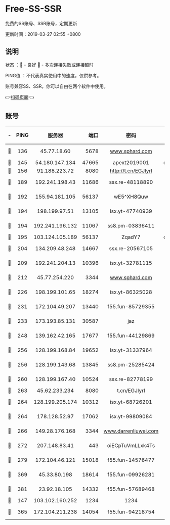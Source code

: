 # Free-SS-SSR

免费的SS账号、SSR账号，定期更新

更新时间：2019-03-27 02:55 +0800

## 说明

状态     ：🙂 - 良好 🙁 - 多次连接失败或连接超时

PING值   ：不代表真实使用中的速度，仅供参考。

账号兼容SS、SSR，你可以自由在两个软件中使用。

👉[扫码页面](https://liesauer.github.io/Free-SS-SSR/)👈

## 账号

|-|PING|服务器|端口|密码|加密方式|区域|
|:----:|:----:|:-----:|-----:|:----:|:----:|:----:|
|🙂|136|45.77.18.60|5678|www.sphard.com|aes-256-cfb|JP|
|🙂|145|54.180.147.134|47665|apext2019001|chacha20|KR|
|🙂|156|91.188.223.72|8080|http://t.cn/EGJIyrl|rc4-md5|RU|
|🙂|189|192.241.198.43|11686|ssx.re-48118890|aes-256-cfb|US|
|🙂|192|155.94.181.105|56137|wE5^XH8Quw|aes-256-cfb|US|
|🙂|194|198.199.97.51|13105|isx.yt-47740939|aes-256-cfb|US|
|🙂|194|192.241.196.132|11067|ss8.pm-03836411|aes-256-cfb|US|
|🙂|195|103.124.105.189|56137|ZqadY7|chacha20|US|
|🙂|204|134.209.48.248|14667|ssx.re-20567105|aes-256-cfb|US|
|🙂|209|192.241.204.13|10396|isx.yt-32781115|aes-256-cfb|US|
|🙂|212|45.77.254.220|3344|www.sphard.com|aes-256-cfb|SG|
|🙂|226|198.199.101.65|18274|isx.yt-86325028|aes-256-cfb|US|
|🙂|231|172.104.49.207|13440|f55.fun-85729355|aes-256-cfb|SG|
|🙂|233|173.193.85.131|30587|jaz|aes-256-cfb|US|
|🙂|248|139.162.42.165|17677|f55.fun-44129869|aes-256-cfb|SG|
|🙂|256|128.199.168.84|19652|isx.yt-31337964|aes-256-cfb|SG|
|🙂|256|128.199.143.68|13845|ss8.pm-25285424|aes-256-cfb|SG|
|🙂|260|128.199.167.40|10524|ssx.re-82778199|aes-256-cfb|SG|
|🙂|263|45.62.233.234|8080|t.cn/EGJIyrl|rc4-md5|CA|
|🙂|264|128.199.205.174|10312|isx.yt-68726201|aes-256-cfb|SG|
|🙂|264|178.128.52.97|17062|isx.yt-99809084|aes-256-cfb|SG|
|🙂|266|149.28.176.168|3344|www.darrenliuwei.com|aes-256-cfb|AU|
|🙂|272|207.148.83.41|443|oiECpTuVmLLxk4Ts|aes-256-cfb|AU|
|🙂|279|172.104.46.121|15018|f55.fun-14576477|aes-256-cfb|SG|
|🙂|369|45.33.80.198|18614|f55.fun-09926281|aes-256-cfb|US|
|🙂|381|23.92.18.105|14332|f55.fun-57689468|aes-256-cfb|US|
|🙂|147|103.102.160.252|1234|1234|rc4-md5|JP|
|🙂|365|172.104.211.238|14054|f55.fun-94218754|aes-256-cfb|US|
